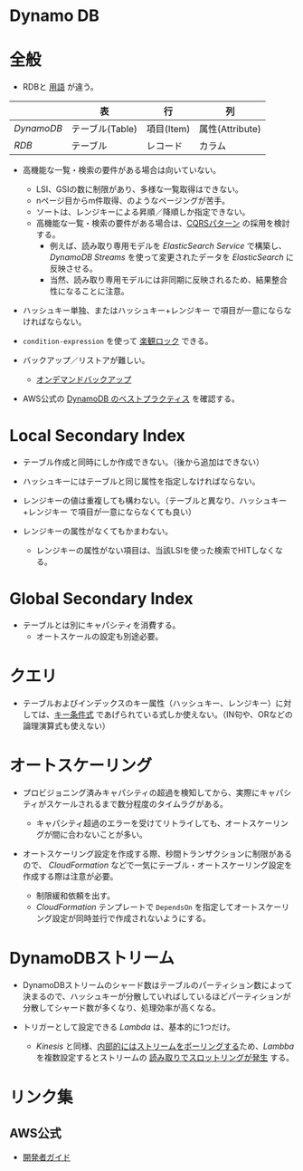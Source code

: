 Dynamo DB
====

# 全般

* RDBと [用語](https://docs.aws.amazon.com/ja_jp/amazondynamodb/latest/developerguide/HowItWorks.CoreComponents.html) が違う。

||表|行|列|
|----|----|----|----|
|*DynamoDB*|テーブル(Table)|項目(Item)|属性(Attribute)|
|*RDB*|テーブル|レコード|カラム|

* 高機能な一覧・検索の要件がある場合は向いていない。
  * LSI、GSIの数に制限があり、多様な一覧取得はできない。
  * nページ目からm件取得、のようなページングが苦手。
  * ソートは、レンジキーによる昇順／降順しか指定できない。
  * 高機能な一覧・検索の要件がある場合は、[CQRSパターン](https://docs.microsoft.com/ja-jp/azure/architecture/patterns/cqrs) の採用を検討する。
    * 例えば、読み取り専用モデルを *ElasticSearch Service* で構築し、*DynamoDB Streams* を使って変更されたデータを *ElasticSearch* に反映させる。
    * 当然、読み取り専用モデルには非同期に反映されるため、結果整合性になることに注意。

* ハッシュキー単独、またはハッシュキー+レンジキー で項目が一意にならなければならない。

* `condition-expression` を使って [楽観ロック](https://docs.aws.amazon.com/ja_jp/amazondynamodb/latest/developerguide/Expressions.ConditionExpressions.html#Expressions.ConditionExpressions.SimpleComparisons) できる。

* バックアップ／リストアが難しい。
  * [オンデマンドバックアップ](https://docs.aws.amazon.com/ja_jp/amazondynamodb/latest/developerguide/BackupRestore.html)

* AWS公式の [DynamoDB のベストプラクティス](https://docs.aws.amazon.com/ja_jp/amazondynamodb/latest/developerguide/best-practices.html) を確認する。

# Local Secondary Index

* テーブル作成と同時にしか作成できない。（後から追加はできない）

* ハッシュキーにはテーブルと同じ属性を指定しなければならない。

* レンジキーの値は重複しても構わない。（テーブルと異なり、ハッシュキー+レンジキー で項目が一意にならなくても良い）

* レンジキーの属性がなくてもかまわない。
  * レンジキーの属性がない項目は、当該LSIを使った検索でHITしなくなる。

# Global Secondary Index

* テーブルとは別にキャパシティを消費する。
  * オートスケールの設定も別途必要。

# クエリ

* テーブルおよびインデックスのキー属性（ハッシュキー、レンジキー）に対しては、[キー条件式](https://docs.aws.amazon.com/ja_jp/amazondynamodb/latest/developerguide/Query.html#Query.KeyConditionExpressions) であげられている式しか使えない。（IN句や、ORなどの論理演算式も使えない）

# オートスケーリング

* プロビジョニング済みキャパシティの超過を検知してから、実際にキャパシティがスケールされるまで数分程度のタイムラグがある。
  * キャパシティ超過のエラーを受けてリトライしても、オートスケーリングが間に合わないことが多い。

* オートスケーリング設定を作成する際、秒間トランザクションに制限があるので、 *CloudFormation* などで一気にテーブル・オートスケーリング設定を作成する際は注意が必要。
  * 制限緩和依頼を出す。
  * *CloudFormation* テンプレートで `DependsOn` を指定してオートスケーリング設定が同時並行で作成されないようにする。

# DynamoDBストリーム

* DynamoDBストリームのシャード数はテーブルのパーティション数によって決まるので、ハッシュキーが分散していればしているほどパーティションが分散してシャード数が多くなり、処理効率が高くなる。

* トリガーとして設定できる *Lambda* は、基本的に1つだけ。
  * *Kinesis* と同様、[内部的にはストリームをポーリングする](https://docs.aws.amazon.com/ja_jp/lambda/latest/dg/with-ddb.html)ため、*Lambba* を複数設定するとストリームの [読み取りでスロットリングが発生](https://docs.aws.amazon.com/ja_jp/amazondynamodb/latest/developerguide/Limits.html#limits-dynamodb-streams) する。

# リンク集

## AWS公式

* [開発者ガイド](https://docs.aws.amazon.com/ja_jp/amazondynamodb/latest/developerguide/Introduction.html)
